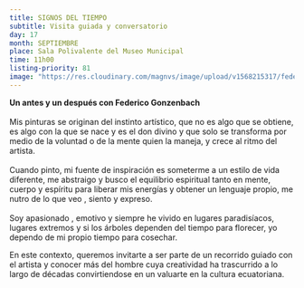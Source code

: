```yaml
---
title: SIGNOS DEL TIEMPO
subtitle: Visita guiada y conversatorio
day: 17
month: SEPTIEMBRE
place: Sala Polivalente del Museo Municipal
time: 11h00
listing-priority: 81
image: "https://res.cloudinary.com/magnvs/image/upload/v1568215317/fede_tamcky.jpg"
---
```


**Un antes y un después con Federico Gonzenbach**<br/><br />Mis pinturas se originan del instinto artístico, que no es algo que se obtiene, es algo con la que se nace y es el don divino y que solo se transforma por medio de la voluntad o de la mente quien la maneja, y crece al ritmo del artista.<br /><br/>Cuando pinto, mi fuente de inspiración es someterme a un estilo de vida diferente, me abstraigo y busco el equilibrio espiritual tanto en mente, cuerpo y espíritu para liberar mis energías y obtener un lenguaje propio, me nutro de lo que veo , siento y expreso.<br/><br/>Soy apasionado , emotivo y siempre he vivido en lugares paradisíacos, lugares extremos y si los árboles dependen del tiempo para florecer, yo dependo de mi propio tiempo para cosechar.  

En este contexto, queremos invitarte a ser parte de un recorrido guiado con el artista y conocer más del hombre cuya creatividad ha trascurrido a lo largo de décadas convirtiendose en un valuarte en la cultura ecuatoriana.
